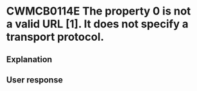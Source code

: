 # CWMCB0114E The property 0 is not a valid URL [1]. It does not specify a transport protocol.

## Explanation

## User response